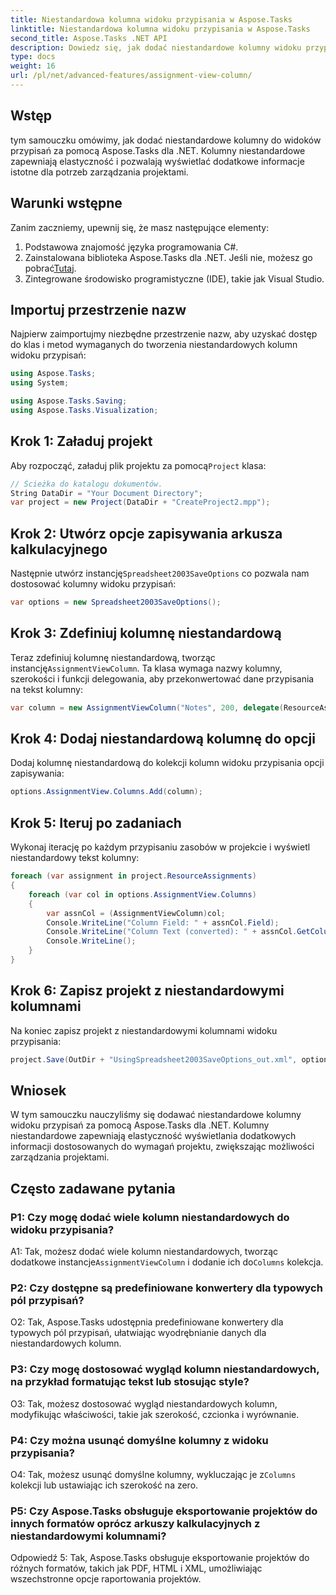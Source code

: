 ```yaml
---
title: Niestandardowa kolumna widoku przypisania w Aspose.Tasks
linktitle: Niestandardowa kolumna widoku przypisania w Aspose.Tasks
second_title: Aspose.Tasks .NET API
description: Dowiedz się, jak dodać niestandardowe kolumny widoku przypisań w Aspose.Tasks dla .NET, aby zwiększyć możliwości zarządzania projektami.
type: docs
weight: 16
url: /pl/net/advanced-features/assignment-view-column/
---
```

## Wstęp

tym samouczku omówimy, jak dodać niestandardowe kolumny do widoków przypisań za pomocą Aspose.Tasks dla .NET. Kolumny niestandardowe zapewniają elastyczność i pozwalają wyświetlać dodatkowe informacje istotne dla potrzeb zarządzania projektami.

## Warunki wstępne

Zanim zaczniemy, upewnij się, że masz następujące elementy:

1. Podstawowa znajomość języka programowania C#.
2.  Zainstalowana biblioteka Aspose.Tasks dla .NET. Jeśli nie, możesz go pobrać[Tutaj](https://releases.aspose.com/tasks/net/).
3. Zintegrowane środowisko programistyczne (IDE), takie jak Visual Studio.

## Importuj przestrzenie nazw

Najpierw zaimportujmy niezbędne przestrzenie nazw, aby uzyskać dostęp do klas i metod wymaganych do tworzenia niestandardowych kolumn widoku przypisań:

```csharp
using Aspose.Tasks;
using System;

using Aspose.Tasks.Saving;
using Aspose.Tasks.Visualization;

```

## Krok 1: Załaduj projekt

 Aby rozpocząć, załaduj plik projektu za pomocą`Project` klasa:

```csharp
// Ścieżka do katalogu dokumentów.
String DataDir = "Your Document Directory";
var project = new Project(DataDir + "CreateProject2.mpp");
```

## Krok 2: Utwórz opcje zapisywania arkusza kalkulacyjnego

 Następnie utwórz instancję`Spreadsheet2003SaveOptions` co pozwala nam dostosować kolumny widoku przypisań:

```csharp
var options = new Spreadsheet2003SaveOptions();
```

## Krok 3: Zdefiniuj kolumnę niestandardową

 Teraz zdefiniuj kolumnę niestandardową, tworząc instancję`AssignmentViewColumn`. Ta klasa wymaga nazwy kolumny, szerokości i funkcji delegowania, aby przekonwertować dane przypisania na tekst kolumny:

```csharp
var column = new AssignmentViewColumn("Notes", 200, delegate(ResourceAssignment assignment) { return assignment.Get(Asn.NotesText); });
```

## Krok 4: Dodaj niestandardową kolumnę do opcji

Dodaj kolumnę niestandardową do kolekcji kolumn widoku przypisania opcji zapisywania:

```csharp
options.AssignmentView.Columns.Add(column);
```

## Krok 5: Iteruj po zadaniach

Wykonaj iterację po każdym przypisaniu zasobów w projekcie i wyświetl niestandardowy tekst kolumny:

```csharp
foreach (var assignment in project.ResourceAssignments)
{
    foreach (var col in options.AssignmentView.Columns)
    {
        var assnCol = (AssignmentViewColumn)col;
        Console.WriteLine("Column Field: " + assnCol.Field);
        Console.WriteLine("Column Text (converted): " + assnCol.GetColumnText(assignment));
        Console.WriteLine();
    }
}
```

## Krok 6: Zapisz projekt z niestandardowymi kolumnami

Na koniec zapisz projekt z niestandardowymi kolumnami widoku przypisania:

```csharp
project.Save(OutDir + "UsingSpreadsheet2003SaveOptions_out.xml", options);
```

## Wniosek

W tym samouczku nauczyliśmy się dodawać niestandardowe kolumny widoku przypisań za pomocą Aspose.Tasks dla .NET. Kolumny niestandardowe zapewniają elastyczność wyświetlania dodatkowych informacji dostosowanych do wymagań projektu, zwiększając możliwości zarządzania projektami.

## Często zadawane pytania

### P1: Czy mogę dodać wiele kolumn niestandardowych do widoku przypisania?

 A1: Tak, możesz dodać wiele kolumn niestandardowych, tworząc dodatkowe instancje`AssignmentViewColumn` i dodanie ich do`Columns` kolekcja.

### P2: Czy dostępne są predefiniowane konwertery dla typowych pól przypisań?

O2: Tak, Aspose.Tasks udostępnia predefiniowane konwertery dla typowych pól przypisań, ułatwiając wyodrębnianie danych dla niestandardowych kolumn.

### P3: Czy mogę dostosować wygląd kolumn niestandardowych, na przykład formatując tekst lub stosując style?

O3: Tak, możesz dostosować wygląd niestandardowych kolumn, modyfikując właściwości, takie jak szerokość, czcionka i wyrównanie.

### P4: Czy można usunąć domyślne kolumny z widoku przypisania?

 O4: Tak, możesz usunąć domyślne kolumny, wykluczając je z`Columns` kolekcji lub ustawiając ich szerokość na zero.

### P5: Czy Aspose.Tasks obsługuje eksportowanie projektów do innych formatów oprócz arkuszy kalkulacyjnych z niestandardowymi kolumnami?

Odpowiedź 5: Tak, Aspose.Tasks obsługuje eksportowanie projektów do różnych formatów, takich jak PDF, HTML i XML, umożliwiając wszechstronne opcje raportowania projektów.